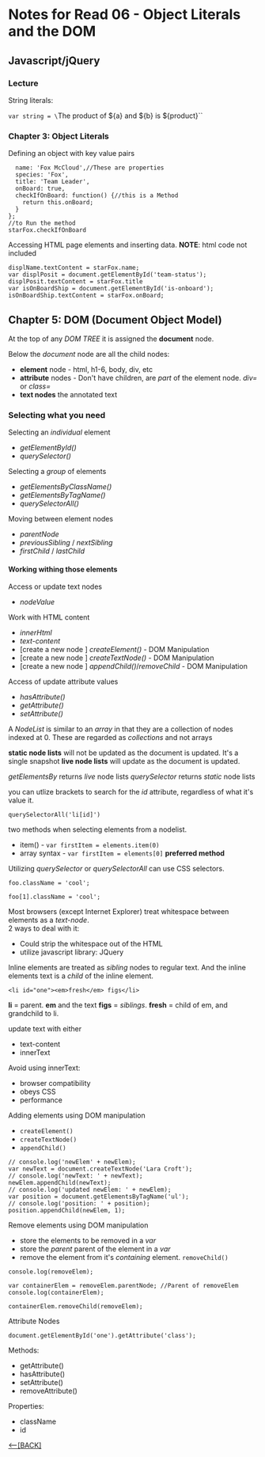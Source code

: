 # Notes for Read 06 - Object Literals and the DOM

## Javascript/jQuery

### Lecture

String literals:

`var string = \`The product of ${a} and ${b} is ${product}\``

### Chapter 3: Object Literals

Defining an object with key value pairs

```var starFox{//These are key:value pairs
  name: 'Fox McCloud',//These are properties
  species: 'Fox',
  title: 'Team Leader',
  onBoard: true,
  checkIfOnBoard: function() {//this is a Method
    return this.onBoard;
  }
};
//to Run the method
starFox.checkIfOnBoard
```

Accessing HTML page elements and inserting data.  **NOTE**: html code not included

```var displName = document.getElementById('pilot-name');
displName.textContent = starFox.name;
var displPosit = document.getElementById('team-status');
displPosit.textContent = starFox.title
var isOnBoardShip = document.getElementById('is-onboard');
isOnBoardShip.textContent = starFox.onBoard;
```

## Chapter 5: DOM (Document Object Model)

At the top of any *DOM TREE* it is assigned the **document** node.

Below the *document* node are all the child nodes:

+ **element** node - html, h1-6, body, div, etc
+ **attribute** nodes - Don't have children, are *part* of the element node.  *div=* or *class=*
+ **text nodes** the annotated text

### Selecting what you need

Selecting an *individual* element

+ *getElementById()*
+ *querySelector()*

Selecting a *group* of elements

+ *getElementsByClassName()*
+ *getElementsByTagName()*
+ *querySelectorAll()*

Moving between element nodes

+ *parentNode*
+ *previousSibling* / *nextSibling*
+ *firstChild* / *lastChild*

#### Working withing those elements

Access or update text nodes

+ *nodeValue*

Work with HTML content

+ *innerHtml*
+ *text-content*
+ \[create a new node \] *createElement()* - DOM Manipulation
+ \[create a new node \] *createTextNode()* - DOM Manipulation
+ \[create a new node \] *appendChild()*/*removeChild* - DOM Manipulation

Access of update attribute values

+ *hasAttribute()*
+ *getAttribute()*
+ *setAttribute()*

A *NodeList* is similar to an *array* in that they are a collection of nodes indexed at 0.  These are regarded as *collections* and not arrays

**static node lists** will not be updated as the document is updated.  It's a single snapshot
**live node lists** will update as the document is updated.

*getElementsBy* returns *live* node lists
*querySelector* returns *static* node lists

you can utlize brackets to search for the *id* attribute, regardless of what it's value it.  

```querySelectorAll('li[id]')```

two methods when selecting elements from a nodelist.

+ item() - ```var firstItem = elements.item(0)```
+ array syntax - ```var firstItem = elements[0]``` **preferred method**

Utilizing *querySelector* or *querySelectorAll* can use CSS selectors.

```var foo = document.querySelect('li.hot');
foo.className = 'cool';
```

```var foo = document.querySelectAll('li.hot');
foo[1].className = 'cool';
```

Most browsers (except Internet Explorer) treat whitespace between elements as a *text-node*.  
2 ways to deal with it:

+ Could strip the whitespace out of the HTML
+ utilize javascript library: JQuery

Inline elements are treated as *sibling* nodes to regular text.  And the inline elements text is a *child* of the inline element.

```<li id="one"><em>fresh</em> figs</li>```

**li** = parent.  **em** and the text **figs** = *siblings*.  **fresh** = child of em, and grandchild to li.

update text with either

+ text-content
+ innerText

Avoid using innerText:

+ browser compatibility
+ obeys CSS
+ performance

Adding elements using DOM manipulation

+ `createElement()`
+ `createTextNode()`
+ `appendChild()`

```var newElem = document.createElement('li');
// console.log('newElem' + newElem);
var newText = document.createTextNode('Lara Croft');
// console.log('newText: ' + newText);
newElem.appendChild(newText);
// console.log('updated newElem: ' + newElem);
var position = document.getElementsByTagName('ul');
// console.log('position: ' + position);
position.appendChild(newElem, 1);
```

Remove elements using DOM manipulation

+ store the elements to be removed in a *var*
+ store the *parent* parent of the element in a *var*
+ remove the element from it's *containing* element.  `removeChild()`

```var removeElem = document.getElementsByTagName('li')[0];
console.log(removeElem);

var containerElem = removeElem.parentNode; //Parent of removeElem
console.log(containerElem);

containerElem.removeChild(removeElem);
```

Attribute Nodes

`document.getElementById('one').getAttribute('class');`

Methods:

+ getAttribute()
+ hasAttribute()
+ setAttribute()
+ removeAttribute()

Properties:

+ className
+ id

[&lt;--&#91;BACK&#93;](README.md)
